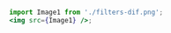 ```jsx { "file": "./DiffOpenedCardsPage.jsx" }

```

```jsx noeditor
import Image1 from './filters-dif.png';
<img src={Image1} />;
```
